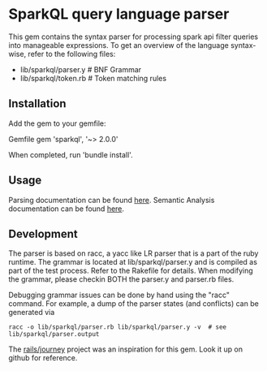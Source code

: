 SparkQL query language parser
=====================
This gem contains the syntax parser for processing spark api filter queries into manageable
expressions. To get an overview of the language syntax-wise, refer to the following files:

* lib/sparkql/parser.y   # BNF Grammar
* lib/sparkql/token.rb   # Token matching rules

Installation
-------------

Add the gem to your gemfile:

Gemfile
	gem 'sparkql', '~> 2.0.0'

When completed, run 'bundle install'.


Usage
-------------

Parsing documentation can be found [here](PARSING.md).
Semantic Analysis documentation can be found [here](SEMANTIC_ANALYSIS.md).

Development
-------------
The parser is based on racc, a yacc like LR parser that is a part of the ruby runtime.  The grammar
is located at lib/sparkql/parser.y and is compiled as part of the test process.  Refer to the
Rakefile for details. When modifying the grammar, please checkin BOTH the parser.y and parser.rb
files.

Debugging grammar issues can be done by hand using the "racc" command. For example, a dump of the
parser states (and conflicts) can be generated via

	racc -o lib/sparkql/parser.rb lib/sparkql/parser.y -v  # see lib/sparkql/parser.output

The [rails/journey](https://github.com/rails/journey) project was an inspiration for this gem. Look it up on github for reference.

